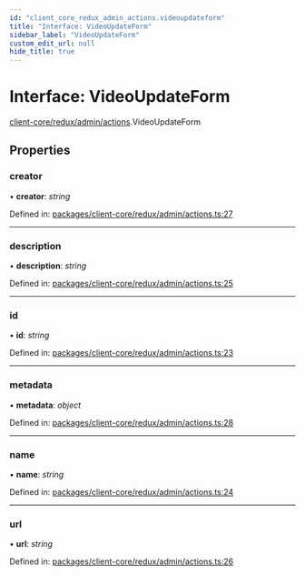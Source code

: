 ```yaml
---
id: "client_core_redux_admin_actions.videoupdateform"
title: "Interface: VideoUpdateForm"
sidebar_label: "VideoUpdateForm"
custom_edit_url: null
hide_title: true
---
```


# Interface: VideoUpdateForm

[client-core/redux/admin/actions](../modules/client_core_redux_admin_actions.md).VideoUpdateForm

## Properties

### creator

• **creator**: *string*

Defined in: [packages/client-core/redux/admin/actions.ts:27](https://github.com/xr3ngine/xr3ngine/blob/5a0f83ed8/packages/client-core/redux/admin/actions.ts#L27)

___

### description

• **description**: *string*

Defined in: [packages/client-core/redux/admin/actions.ts:25](https://github.com/xr3ngine/xr3ngine/blob/5a0f83ed8/packages/client-core/redux/admin/actions.ts#L25)

___

### id

• **id**: *string*

Defined in: [packages/client-core/redux/admin/actions.ts:23](https://github.com/xr3ngine/xr3ngine/blob/5a0f83ed8/packages/client-core/redux/admin/actions.ts#L23)

___

### metadata

• **metadata**: *object*

Defined in: [packages/client-core/redux/admin/actions.ts:28](https://github.com/xr3ngine/xr3ngine/blob/5a0f83ed8/packages/client-core/redux/admin/actions.ts#L28)

___

### name

• **name**: *string*

Defined in: [packages/client-core/redux/admin/actions.ts:24](https://github.com/xr3ngine/xr3ngine/blob/5a0f83ed8/packages/client-core/redux/admin/actions.ts#L24)

___

### url

• **url**: *string*

Defined in: [packages/client-core/redux/admin/actions.ts:26](https://github.com/xr3ngine/xr3ngine/blob/5a0f83ed8/packages/client-core/redux/admin/actions.ts#L26)
